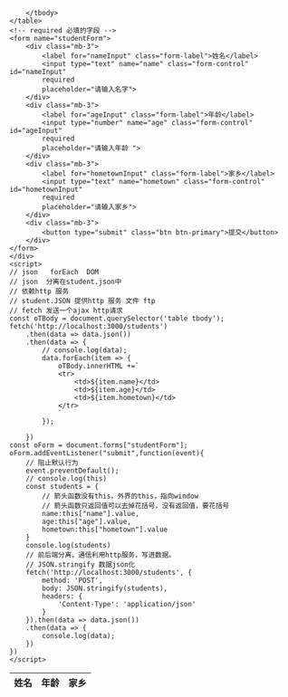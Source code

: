 <!DOCTYPE html>
<html lang="en">
<head>
    <meta charset="UTF-8">
    <meta http-equiv="X-UA-Compatible" content="IE=edge">
    <meta name="viewport" content="width=device-width, initial-scale=1.0">
    <title>Document</title>
    <link href="https://cdn.bootcdn.net/ajax/libs/twitter-bootstrap/5.2.3/css/bootstrap.min.css" rel="stylesheet">
</head>
<body>
    <div class="container">
    <table  class="table">
        <thead>
            <th>姓名</th>
            <th>年龄</th>
            <th>家乡</th>
        </thead>
        <tbody>

        </tbody>
    </table>
    <!-- required 必填的字段 -->
    <form name="studentForm">
        <div class="mb-3">
            <label for="nameInput" class="form-label">姓名</label>
            <input type="text" name="name" class="form-control" id="nameInput" 
            required
            placeholder="请输入名字">
        </div>
        <div class="mb-3">
            <label for="ageInput" class="form-label">年龄</label>
            <input type="number" name="age" class="form-control" id="ageInput"
            required 
            placeholder="请输入年龄 ">
        </div>
        <div class="mb-3">
            <label for="hometownInput" class="form-label">家乡</label>
            <input type="text" name="hometown" class="form-control" id="hometownInput" 
            required
            placeholder="请输入家乡">
        </div>
        <div class="mb-3">
            <button type="submit" class="btn btn-primary">提交</button>
        </div>
    </form>
    </div>
    <script>
    // json   forEach  DOM 
    // json  分离在student.json中
    // 依赖http 服务 
    // student.JSON 提供http 服务 文件 ftp
    // fetch 发送一个ajax http请求
    const oTBody = document.querySelector('table tbody');
    fetch('http://localhost:3000/students')
        .then(data => data.json())
        .then(data => {
            // console.log(data);
            data.forEach(item => {
                oTBody.innerHTML +=`
                <tr>
                    <td>${item.name}</td>
                    <td>${item.age}</td>
                    <td>${item.hometown}</td>
                </tr>
                `
            });

        })
    const oForm = document.forms["studentForm"];
    oForm.addEventListener("submit",function(event){
        // 阻止默认行为
        event.preventDefault();
        // console.log(this)
        const students = {
            // 箭头函数没有this，外界的this，指向window
            // 箭头函数只返回值可以去掉花括号，没有返回值，要花括号
            name:this["name"].value,
            age:this["age"].value,
            hometown:this["hometown"].value
        }
        console.log(students)
        // 前后端分离，通信利用http服务，写进数据。
        // JSON.stringify 数据json化
        fetch('http://localhost:3000/students', {
            method: 'POST',
            body: JSON.stringify(students),
            headers: {
                'Content-Type': 'application/json'
            }
        }).then(data => data.json())
        .then(data => {
            console.log(data);
        })
    })
    </script>
</body>
</html>
